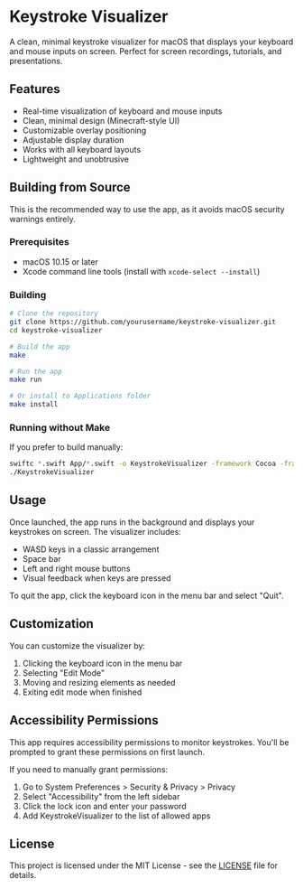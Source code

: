# Keystroke Visualizer

A clean, minimal keystroke visualizer for macOS that displays your keyboard and mouse inputs on screen. Perfect for screen recordings, tutorials, and presentations.

## Features

- Real-time visualization of keyboard and mouse inputs
- Clean, minimal design (Minecraft-style UI)
- Customizable overlay positioning
- Adjustable display duration
- Works with all keyboard layouts
- Lightweight and unobtrusive

## Building from Source

This is the recommended way to use the app, as it avoids macOS security warnings entirely.

### Prerequisites

- macOS 10.15 or later
- Xcode command line tools (install with `xcode-select --install`)

### Building

```bash
# Clone the repository
git clone https://github.com/yourusername/keystroke-visualizer.git
cd keystroke-visualizer

# Build the app
make

# Run the app
make run

# Or install to Applications folder
make install
```

### Running without Make

If you prefer to build manually:

```bash
swiftc *.swift App/*.swift -o KeystrokeVisualizer -framework Cocoa -framework SwiftUI
./KeystrokeVisualizer
```

## Usage

Once launched, the app runs in the background and displays your keystrokes on screen. The visualizer includes:

- WASD keys in a classic arrangement
- Space bar
- Left and right mouse buttons
- Visual feedback when keys are pressed

To quit the app, click the keyboard icon in the menu bar and select "Quit".

## Customization

You can customize the visualizer by:

1. Clicking the keyboard icon in the menu bar
2. Selecting "Edit Mode"
3. Moving and resizing elements as needed
4. Exiting edit mode when finished

## Accessibility Permissions

This app requires accessibility permissions to monitor keystrokes. You'll be prompted to grant these permissions on first launch.

If you need to manually grant permissions:
1. Go to System Preferences > Security & Privacy > Privacy
2. Select "Accessibility" from the left sidebar
3. Click the lock icon and enter your password
4. Add KeystrokeVisualizer to the list of allowed apps

## License

This project is licensed under the MIT License - see the [LICENSE](LICENSE) file for details.